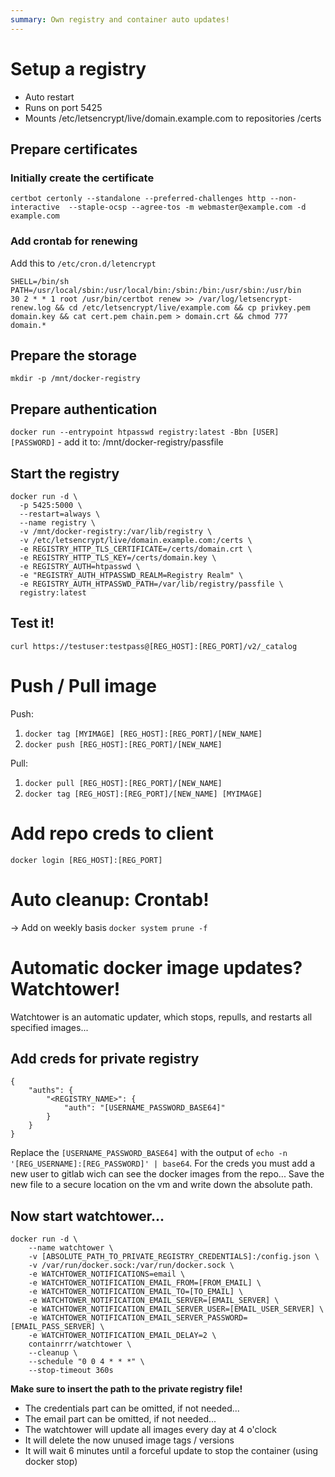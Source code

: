 ```yaml
---
summary: Own registry and container auto updates!
---
```


# Setup a registry #
- Auto restart
- Runs on port 5425
- Mounts /etc/letsencrypt/live/domain.example.com to repositories /certs

## Prepare certificates ##
### Initially create the certificate ###
```
certbot certonly --standalone --preferred-challenges http --non-interactive  --staple-ocsp --agree-tos -m webmaster@example.com -d example.com
```

### Add crontab for renewing ###
Add this to `/etc/cron.d/letencrypt`
```
SHELL=/bin/sh
PATH=/usr/local/sbin:/usr/local/bin:/sbin:/bin:/usr/sbin:/usr/bin
30 2 * * 1 root /usr/bin/certbot renew >> /var/log/letsencrypt-renew.log && cd /etc/letsencrypt/live/example.com && cp privkey.pem domain.key && cat cert.pem chain.pem > domain.crt && chmod 777 domain.*
```

## Prepare the storage ##
`mkdir -p /mnt/docker-registry`

## Prepare authentication ##
`docker run --entrypoint htpasswd registry:latest -Bbn [USER] [PASSWORD]` - add it to: /mnt/docker-registry/passfile

## Start the registry ##
```
docker run -d \
  -p 5425:5000 \
  --restart=always \
  --name registry \
  -v /mnt/docker-registry:/var/lib/registry \
  -v /etc/letsencrypt/live/domain.example.com:/certs \
  -e REGISTRY_HTTP_TLS_CERTIFICATE=/certs/domain.crt \
  -e REGISTRY_HTTP_TLS_KEY=/certs/domain.key \
  -e REGISTRY_AUTH=htpasswd \
  -e "REGISTRY_AUTH_HTPASSWD_REALM=Registry Realm" \
  -e REGISTRY_AUTH_HTPASSWD_PATH=/var/lib/registry/passfile \
  registry:latest
```

## Test it! ##
`curl https://testuser:testpass@[REG_HOST]:[REG_PORT]/v2/_catalog`

# Push / Pull image #
Push:
1. `docker tag [MYIMAGE] [REG_HOST]:[REG_PORT]/[NEW_NAME]`
2. `docker push [REG_HOST]:[REG_PORT]/[NEW_NAME]`

Pull:
1. `docker pull [REG_HOST]:[REG_PORT]/[NEW_NAME]`
2. `docker tag [REG_HOST]:[REG_PORT]/[NEW_NAME] [MYIMAGE]`

# Add repo creds to client #
`docker login [REG_HOST]:[REG_PORT]`

# Auto cleanup: Crontab! #
-> Add on weekly basis `docker system prune -f`

# Automatic docker image updates? Watchtower! #
Watchtower is an automatic updater, which stops, repulls, and restarts all specified images...

## Add creds for private registry ##
```
{
    "auths": {
        "<REGISTRY_NAME>": {
            "auth": "[USERNAME_PASSWORD_BASE64]"
        }
    }
}
```
Replace the `[USERNAME_PASSWORD_BASE64]` with the output of `echo -n '[REG_USERNAME]:[REG_PASSWORD]' | base64`.
For the creds you must add a new user to gitlab wich can see the docker images from the repo...
Save the new file to a secure location on the vm and write down the absolute path.

## Now start watchtower... ##
```
docker run -d \
    --name watchtower \
    -v [ABSOLUTE_PATH_TO_PRIVATE_REGISTRY_CREDENTIALS]:/config.json \
    -v /var/run/docker.sock:/var/run/docker.sock \
    -e WATCHTOWER_NOTIFICATIONS=email \
    -e WATCHTOWER_NOTIFICATION_EMAIL_FROM=[FROM_EMAIL] \
    -e WATCHTOWER_NOTIFICATION_EMAIL_TO=[TO_EMAIL] \
    -e WATCHTOWER_NOTIFICATION_EMAIL_SERVER=[EMAIL_SERVER] \
    -e WATCHTOWER_NOTIFICATION_EMAIL_SERVER_USER=[EMAIL_USER_SERVER] \
    -e WATCHTOWER_NOTIFICATION_EMAIL_SERVER_PASSWORD=[EMAIL_PASS_SERVER] \
    -e WATCHTOWER_NOTIFICATION_EMAIL_DELAY=2 \
    containrrr/watchtower \
    --cleanup \
    --schedule "0 0 4 * * *" \
    --stop-timeout 360s
```
**Make sure to insert the path to the private registry file!**
* The credentials part can be omitted, if not needed...
* The email part can be omitted, if not needed...
* The watchtower will update all images every day at 4 o'clock
* It will delete the now unused image tags / versions
* It will wait 6 minutes until a forceful update to stop the container (using docker stop)
